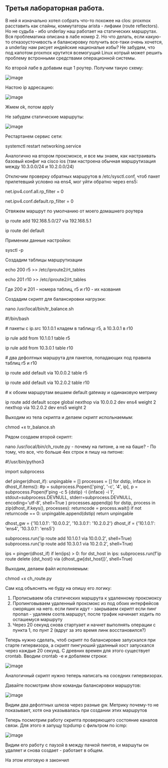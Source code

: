 ## Третья лабораторная работа.

В ней я изначально хотел собрать что-то похожее на clos: proxmox расставить как спайны, коммутаторы arista - лифами (route reflectors). Но не судьба - ибо underlay наш работает на статических маршрутах. Вся проблематика описана в лабе номер 2.
Но что делать, если какую-то отказоусточивость и балансировку получить все-таки очень хочется, а underlay нам рисует индейские националые избы? Не забудем, что под капотом proxmox крутится всемогущий Linux котрый может решить проблему встронными средствами операционной системы. 

Ко второй лабе в добавим еще 1 роутер. Получим такую схему:

![image](https://github.com/user-attachments/assets/149dd703-79d8-4e63-a9b8-39f8dda3851c)

Настою ip адресацию:

![image](https://github.com/user-attachments/assets/a8e1c51b-70bc-4e2c-9cfe-df47b40c32f1)

Жмем ok, потом apply

Не забудем статические маршруты:

![image](https://github.com/user-attachments/assets/c3f562b1-e74b-49a7-b10c-d5b51cbd2698)


Рестартанем сервис сети:

systemctl restart networking.service

Аналогично на втором проксмоксе, и все мы знаем, как настраивать базовый конфиг на cisco ios (там настроена обычная маршрутизация между 10.3.0.0/24 и 10.2.0.0/24)

Отключим проверку обратных маршрутов в /etc/sysctl.conf, чтоб пакет прилетевший условно на ens4, мог уйти обратно через ens5:

net.ipv4.conf.all.rp_filter = 0

net.ipv4.conf.default.rp_filter = 0

Отвяжем маршрут по умолчанию от моего домашнего роутера

ip route add 192.168.5.0/27 via 192.168.5.1

ip route del default

Применим данные настройки:

sysctl -p

Создадим таблицы маршрутизации

echo 200 r5 >> /etc/iproute2/rt_tables

echo 201 r10 >> /etc/iproute2/rt_tables

Где 200 и 201 - номера таблиц, r5 и r10 - их названия


Создадим скрипт для балансировки нагрузки:

nano /usr/local/bin/tr_balance.sh


#!/bin/bash


\# пакеты с ip.src 10.1.0.1 кладем в таблицу r5, а 10.3.0.1 в r10

ip rule add from 10.1.0.1 table r5

ip rule add from 10.3.0.1 table r10

\# два дефолтных маршрута для пакетов, попадающих под правила таблиц r5 и r10

ip route add default via 10.0.0.2 table r5

ip route add default via 10.2.0.2 table r10

\# к обоим маршрутам вешаем default gateway и одинаковую метрику

ip route add default scope global nexthop via 10.0.0.2 dev ens4 weight 2 nexthop via 10.2.0.2 dev ens5 weight 2



Выходим из тела скрипта и делаем скрипт испольнаемым:

chmod +x tr_balance.sh


Рядом создаем второй скрипт:

nano /usr/local/bin/ch_route.py  - почему на питоне, а не на баше? - По тому, что все, что больше 4ех строк я пишу на питоне:

#!/usr/bin/python3


import subprocess


def pinger(dhost_if):
    unpingable = []
    processes = []
    for dstip, inface in dhost_if.items():
        #p = subprocess.Popen(['ping', '-c', '4', ip],
        p = subprocess.Popen(f'ping -c 5 {dstip} -I {inface} -i 1',
        stdout=subprocess.DEVNULL,
        stderr=subprocess.DEVNULL,
        encoding='utf-8',
        shell=True
        )
        processes.append(p)
    for dstip, process in zip(dhost_if.keys(), processes):
        returncode = process.wait()
        if not returncode == 0:
            unpingable.append(dstip)
    return unpingable




dhost_gw = {'10.1.0.1': '10.0.0.2',
            '10.3.0.1': '10.2.0.2'}
dhost_if = {'10.1.0.1': 'ens4',
            '10.3.0.1': 'ens5'}


subprocess.run('ip route add 10.1.0.1 via 10.0.0.2', shell=True)
subprocess.run('ip route add 10.3.0.1 via 10.2.0.2', shell=True)

ips = pinger(dhost_if)
if len(ips) > 0:
    for dst_host in ips:
        subprocess.run(f'ip route delete {dst_host} via {dhost_gw[dst_host]}', shell=True)


Выходим, делаем файл исполняемым:

chmod +x ch_route.py

Сам код объяснять не буду на опишу его логику:
1. Прописываем оба статических маршрута к удаленному проксмоксу
2. Пропинговываем удаленный проксмокс из под обоих интерфейсов сморящих на него.
   если пинги идут - закрываем скрипт
   если пинг пропал - удаляем соотв.маршрут, после трафик начинает ходить по осташемуся маршруту
3. Через 20 секунд снова стартуает и начнет выполнять операции с пункта 1, по пунт 2 (вдруг за это время линк восстановился?)

Теперь нужно сделать, чтоб скрипт по балансировке запускался при старте гипервизора, а скрипт пингуюший удалнный хост запускался через каждые 20 секунд. С древних времен для этого существует crontab.
Вводим crontab -e и добаляем строки:

![image](https://github.com/user-attachments/assets/4aab0369-dc60-4f3e-8d55-8eea1317209d)

Аналогичный скрипт нужно теперь написать на соседних гипервизорах.

Давайте посмотрим show команды балансировки маршрутов:

![image](https://github.com/user-attachments/assets/29f89854-ffa8-450c-a9dc-c3a962577ab1)

Видим два дефолтных шлюза через разные gw. Метрику почему-то не показывает, хотя она указывалась при создании этих маршрутов

Теперь посмотрим работу скрипта проверяющего состояние каналов связи. Для этого я запущу tcpdump с фильтром по icmp:

![image](https://github.com/user-attachments/assets/5c28394c-c4a0-480f-b205-abf6f18c892d)

Видим его работу с паузой в между пачкой пингов, и маршуты он удаляет и снова создает - работает в общем.

На этом итоговую я закончил























